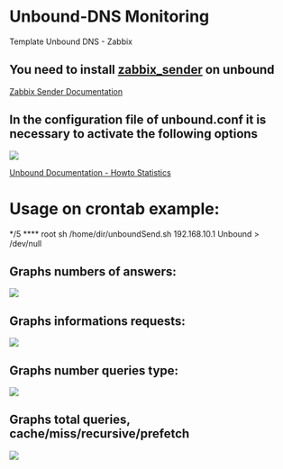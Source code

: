 # Unbound-DNS Monitoring
Template Unbound DNS - Zabbix 

## You need to install [zabbix_sender](https://www.zabbix.com/download) on unbound
[Zabbix Sender Documentation](https://www.zabbix.com/documentation/3.4/manual/concepts/sender)

## In the configuration file of unbound.conf it is necessary to activate the following options
![](https://i.ibb.co/nmYF7KW/statics.png)

[Unbound Documentation - Howto Statistics](https://nlnetlabs.nl/documentation/unbound/howto-statistics/)

# Usage on crontab example:
*/5   **** root sh /home/dir/unboundSend.sh 192.168.10.1 Unbound > /dev/null


## Graphs numbers of answers: 
![](https://i.ibb.co/vj70h0T/Answer.png)

## Graphs informations requests:
![](https://i.ibb.co/BCgHrVW/Informations.png)

## Graphs number queries type:
![](https://i.ibb.co/zZTLsD4/Query-Type.png)

## Graphs total queries, cache/miss/recursive/prefetch
![](https://i.ibb.co/XkhX6jx/Total-Queries.png)
